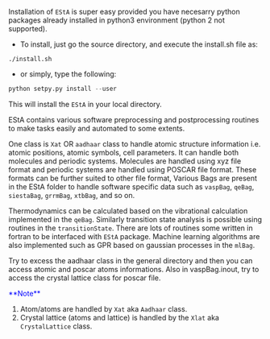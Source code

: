 <!-- This part of the project documentation focuses on an
**understanding-oriented** approach. You'll get a
chance to read about the background of the project,
as well as reasoning about how it was implemented. -->


<!-- > **Note:** Expand this section by considering the
> following points:

- Give context and background on your library
- Explain why you created it
- Provide multiple examples and approaches of how
    to work with it
- Help the reader make connections
- Avoid writing instructions or technical descriptions
    here -->

<!-- Installation -->
<!-- ============ -->

Installation of ``EStA`` is super easy provided you have necesarry python packages already installed
in python3 environment (python 2 not supported).

- To install, just go the source directory, and execute the install.sh file as:
``` 
./install.sh
```


- or simply, type the following:
```py
python setpy.py install --user
```
This will install the `EStA` in your local directory.



EStA contains various software preprocessing and postprocessing routines to make 
  tasks easily and automated to some extents.



One class is `Xat` OR `aadhaar` class to handle atomic structure information i.e. atomic positions, atomic
    symbols, cell parameters. It can handle both molecules and periodic systems. Molecules are handled
    using xyz file format and periodic systems are handled using POSCAR file format. These formats can
    be further suited to other file format,
    Various Bags are present in the EStA folder to handle software specific data such as `vaspBag`, `qeBag`,
    `siestaBag`, `grrmBag`, `xtbBag`, and so on.

Thermodynamics can be calculated based on the vibrational calculation implemented in the `qeBag`. Similarly
    transition state analysis is possible using routines in the `transitionState`.
    There are lots of routines some written in fortran to be interfaced with `EStA` package. Machine learning
    algorithms are also implemented such as GPR based on gaussian processes in the `mlBag`.


Try to excess the aadhaar class in the general directory and then you can access atomic and poscar atoms 
  informations. Also in vaspBag.inout, try to access the crystal lattice class for poscar file.

<span style="color:blue">
**Note**
</span>

1. Atom/atoms are handled by `Xat` aka `Aadhaar` class.
2. Crystal lattice (atoms and lattice) is handled by the `Xlat` aka `CrystalLattice` class.
